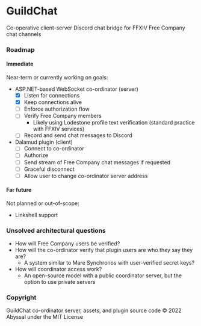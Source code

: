 # GuildChat
Co-operative client-server Discord chat bridge for FFXIV Free Company chat channels

### Roadmap
#### Immediate
Near-term or currently working on goals:
- ASP.NET-based WebSocket co-ordinator (server)
  - [x] Listen for connections
  - [x] Keep connections alive
  - [ ] Enforce authorization flow
  - [ ] Verify Free Company members 
    - Likely using Lodestone profile text verification (standard practice with FFXIV services)
  - [ ] Record and send chat messages to Discord
- Dalamud plugin (client)
  - [ ] Connect to co-ordinator
  - [ ] Authorize
  - [ ] Send stream of Free Company chat messages if requested
  - [ ] Graceful disconnect
  - [ ] Allow user to change co-ordinator server address
 
 #### Far future
 Not planned or out-of-scope:
 - Linkshell support
 
 ### Unsolved architectural questions
  - How will Free Company users be verified?
  - How will the co-ordinator verify that plugin users are who they say they are?
    - A system similar to Mare Synchronos with user-verified secret keys?
  - How will coordinator access work?
    - An open-source model with a public coordinator server, but the option to use private servers
    
 ### Copyright
 GuildChat co-ordinator server, assets, and plugin source code &copy; 2022 Abyssal under the MIT License
